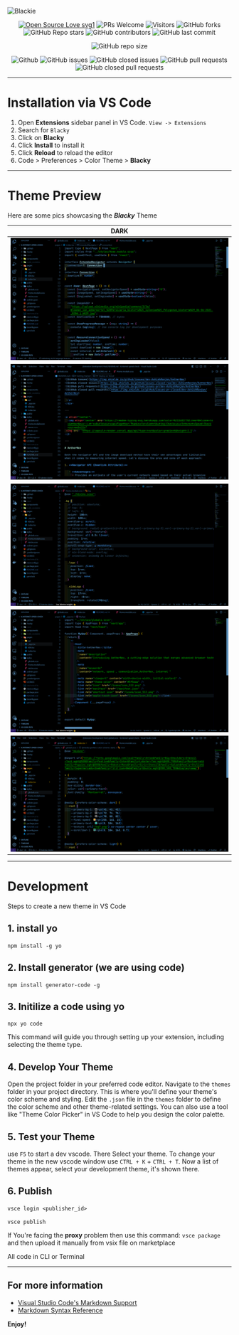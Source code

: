 ![Blackie](https://socialify.git.ci/dev-AshishRanjan/Blackie/image?description=1&descriptionEditable=Introducing%20Blackie%2C%20a%20cutting-edge%20solution%20that%20merges%20advanced%20browser%20technology%20and%20meticulous%20measurement%20strategies&font=KoHo&forks=1&issues=1&language=1&owner=1&pattern=Plus&pulls=1&stargazers=1&theme=Auto)

<div align="center">
 <p>
   
[![Open Source Love svg1](https://badges.frapsoft.com/os/v1/open-source.svg?v=103)](https://github.com/ellerbrock/open-source-badges/)
![PRs Welcome](https://img.shields.io/badge/PRs-welcome-brightgreen.svg?style=flat)
![Visitors](https://api.visitorbadge.io/api/visitors?path=dev-AshishRanjan%2FBlackie%20&countColor=%23263759&style=flat)
![GitHub forks](https://img.shields.io/github/forks/dev-AshishRanjan/Blackie)
![GitHub Repo stars](https://img.shields.io/github/stars/dev-AshishRanjan/Blackie)
![GitHub contributors](https://img.shields.io/github/contributors/dev-AshishRanjan/Blackie)
![GitHub last commit](https://img.shields.io/github/last-commit/dev-AshishRanjan/Blackie)
  
![GitHub repo size](https://img.shields.io/github/repo-size/dev-AshishRanjan/Blackie)

![Github](https://img.shields.io/github/license/dev-AshishRanjan/Blackie)
![GitHub issues](https://img.shields.io/github/issues/dev-AshishRanjan/Blackie)
![GitHub closed issues](https://img.shields.io/github/issues-closed-raw/dev-AshishRanjan/Blackie)
![GitHub pull requests](https://img.shields.io/github/issues-pr/dev-AshishRanjan/Blackie)
![GitHub closed pull requests](https://img.shields.io/github/issues-pr-closed/dev-AshishRanjan/Blackie)

 </p>
</div>

---

# Installation via VS Code

1. Open **Extensions** sidebar panel in VS Code. `View -> Extensions`
2. Search for `Blacky`
3. Click on **Blacky**
4. Click **Install** to install it
5. Click **Reload** to reload the editor
6. Code > Preferences > Color Theme > **Blacky**

---

# Theme Preview

Here are some pics showcasing the **_Blacky_** Theme

| DARK                 |
| -------------------- |
| ![1](./images/1.png) |
| ![2](./images/2.png) |
| ![3](./images/3.png) |
| ![4](./images/4.png) |
| ![5](./images/5.png) |

---

# Development

Steps to create a new theme in VS Code

## 1. install yo

```
npm install -g yo
```

## 2. Install generator (we are using code)

```
npm install generator-code -g
```

## 3. Initilize a code using yo

```
npx yo code
```

This command will guide you through setting up your extension, including selecting the theme type.

## 4. Develop Your Theme

Open the project folder in your preferred code editor.
Navigate to the `themes` folder in your project directory. This is where you'll define your theme's color scheme and styling.
Edit the `.json` file in the `themes` folder to define the color scheme and other theme-related settings. You can also use a tool like "Theme Color Picker" in VS Code to help you design the color palette.

## 5. Test your Theme

use `F5` to start a dev vscode.
There Select your theme.
To change your theme in the new vscode window use `CTRL + K` + `CTRL + T`. Now a list of themes appear, select your development theme, it's shown there.

## 6. Publish

```
vsce login <publisher_id>
```

```
vsce publish
```

If You're facing the **proxy** problem 
then use this command: `vsce package`
and then upload it manually from vsix file on marketplace

All code in CLI or Terminal

---

## For more information

- [Visual Studio Code's Markdown Support](http://code.visualstudio.com/docs/languages/markdown)
- [Markdown Syntax Reference](https://help.github.com/articles/markdown-basics/)

**Enjoy!**
